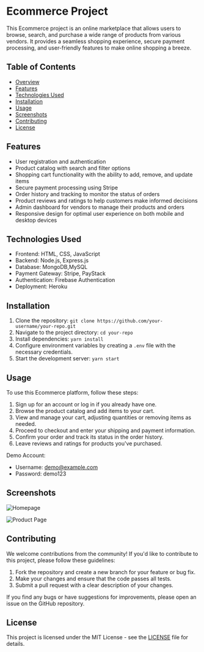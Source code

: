 # Ecommerce Project

This Ecommerce project is an online marketplace that allows users to browse, search, and purchase a wide range of products from various vendors. It provides a seamless shopping experience, secure payment processing, and user-friendly features to make online shopping a breeze.

## Table of Contents

- [Overview](#overview)
- [Features](#features)
- [Technologies Used](#technologies-used)
- [Installation](#installation)
- [Usage](#usage)
- [Screenshots](#screenshots)
- [Contributing](#contributing)
- [License](#license)

## Features

- User registration and authentication
- Product catalog with search and filter options
- Shopping cart functionality with the ability to add, remove, and update items
- Secure payment processing using Stripe
- Order history and tracking to monitor the status of orders
- Product reviews and ratings to help customers make informed decisions
- Admin dashboard for vendors to manage their products and orders
- Responsive design for optimal user experience on both mobile and desktop devices

## Technologies Used

- Frontend: HTML, CSS, JavaScript
- Backend: Node.js, Express.js
- Database: MongoDB,MySQL
- Payment Gateway: Stripe, PayStack
- Authentication: Firebase Authentication
- Deployment: Heroku

## Installation

1. Clone the repository: `git clone https://github.com/your-username/your-repo.git`
2. Navigate to the project directory: `cd your-repo`
3. Install dependencies: `yarn install`
4. Configure environment variables by creating a `.env` file with the necessary credentials.
5. Start the development server: `yarn start`

## Usage

To use this Ecommerce platform, follow these steps:

1. Sign up for an account or log in if you already have one.
2. Browse the product catalog and add items to your cart.
3. View and manage your cart, adjusting quantities or removing items as needed.
4. Proceed to checkout and enter your shipping and payment information.
5. Confirm your order and track its status in the order history.
6. Leave reviews and ratings for products you've purchased.

Demo Account:
- Username: demo@example.com
- Password: demo123

## Screenshots

![Homepage](screenshots/homepage.png)

![Product Page](screenshots/product-page.png)

## Contributing

We welcome contributions from the community! If you'd like to contribute to this project, please follow these guidelines:

1. Fork the repository and create a new branch for your feature or bug fix.
2. Make your changes and ensure that the code passes all tests.
3. Submit a pull request with a clear description of your changes.

If you find any bugs or have suggestions for improvements, please open an issue on the GitHub repository.

## License

This project is licensed under the MIT License - see the [LICENSE](LICENSE) file for details.
